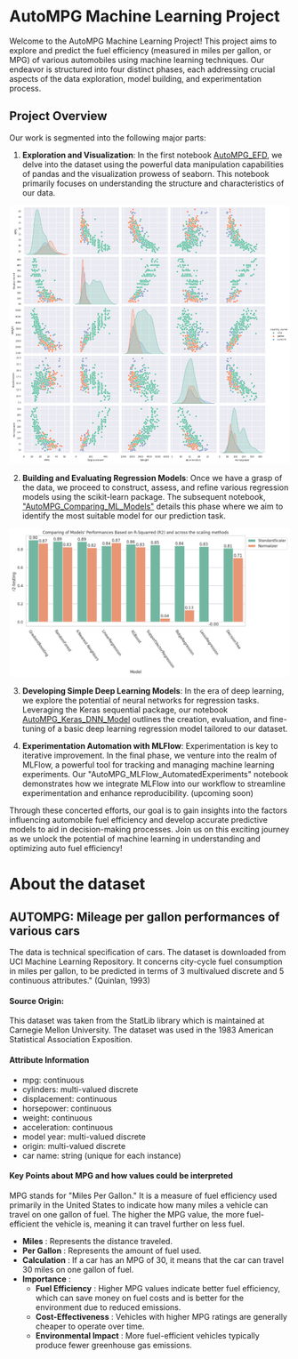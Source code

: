 ﻿# AutoMPG Machine Learning Project 

Welcome to the AutoMPG Machine Learning Project! This project aims to explore and predict the fuel efficiency (measured in miles per gallon, or MPG) of various automobiles using machine learning techniques. Our endeavor is structured into four distinct phases, each addressing crucial aspects of the data exploration, model building, and experimentation process.

## Project Overview

Our work is segmented into the following major parts:

1. **Exploration and Visualization**: In the first notebook [AutoMPG_EFD](https://github.dev/NalayaData/AutoMPG_ML_project/blob/main/AutoMPG_EDA.ipynb), we delve into the dataset using the powerful data manipulation capabilities of pandas and the visualization prowess of seaborn. This notebook primarily focuses on understanding the structure and characteristics of our data.

![AutoMPG_PairPlot](./images/AutoMPG_PairPlot.png)

2. **Building and Evaluating Regression Models**: Once we have a grasp of the data, we proceed to construct, assess, and refine various regression models using the scikit-learn package. The subsequent notebook, ["AutoMPG_Comparing_ML_Models"](https://github.dev/NalayaData/AutoMPG_ML_project/blob/main/AutoMPG_Comparing_ML_Models.ipynb) details this phase where we aim to identify the most suitable model for our prediction task. 

![AutoMPG_ML_MAPE_Compare](./images/AutoMPG_ML_MAPE_Compare.png)

3. **Developing Simple Deep Learning Models**: In the era of deep learning, we explore the potential of neural networks for regression tasks. Leveraging the Keras sequential package, our notebook [AutoMPG_Keras_DNN_Model](https://github.dev/NalayaData/AutoMPG_ML_project/blob/main/AutoMPG_Keras_DNN_Model.ipynb) outlines the creation, evaluation, and fine-tuning of a basic deep learning regression model tailored to our dataset.

4. **Experimentation Automation with MLFlow**: Experimentation is key to iterative improvement. In the final phase, we venture into the realm of MLFlow, a powerful tool for tracking and managing machine learning experiments. Our "AutoMPG_MLFlow_AutomatedExperiments" notebook demonstrates how we integrate MLFlow into our workflow to streamline experimentation and enhance reproducibility. (upcoming soon)

Through these concerted efforts, our goal is to gain insights into the factors influencing automobile fuel efficiency and develop accurate predictive models to aid in decision-making processes.
Join us on this exciting journey as we unlock the potential of machine learning in understanding and optimizing auto fuel efficiency!

# About the dataset

## AUTOMPG: Mileage per gallon performances of various cars

The data is technical specification of cars. The dataset is downloaded from UCI Machine Learning Repository. It concerns city-cycle fuel consumption in miles per gallon, to be predicted in terms of 3 multivalued discrete and 5 continuous attributes." (Quinlan, 1993)

#### Source Origin: 

This dataset was taken from the StatLib library which is maintained at Carnegie Mellon University. The dataset was used in the 1983 American Statistical Association Exposition.

#### Attribute Information

-  mpg: continuous
- cylinders: multi-valued discrete
- displacement: continuous
- horsepower: continuous
- weight: continuous
- acceleration: continuous
- model year: multi-valued discrete
- origin: multi-valued discrete
- car name: string (unique for each instance)

#### Key Points about MPG and how values could be interpreted

MPG stands for "Miles Per Gallon." It is a measure of fuel efficiency used primarily in the United States to indicate how many miles a vehicle can travel on one gallon of fuel. The higher the MPG value, the more fuel-efficient the vehicle is, meaning it can travel further on less fuel.

- **Miles** : Represents the distance traveled.
- **Per Gallon** : Represents the amount of fuel used.
- **Calculation** : If a car has an MPG of 30, it means that the car can travel 30 miles on one gallon of fuel.
- **Importance** :
    - **Fuel Efficiency** : Higher MPG values indicate better fuel efficiency, which can save money on fuel costs and is better for the environment due to reduced emissions.
    - **Cost-Effectiveness** : Vehicles with higher MPG ratings are generally cheaper to operate over time.
    - **Environmental Impact** : More fuel-efficient vehicles typically produce fewer greenhouse gas emissions.





